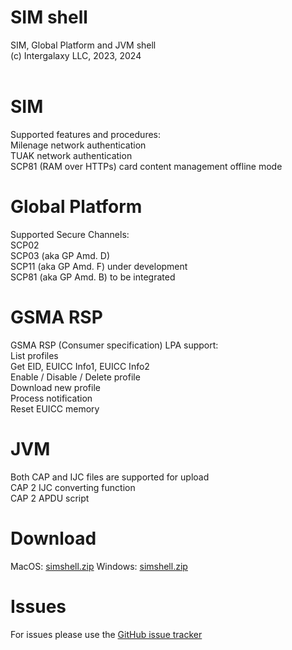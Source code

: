 # SIM shell
SIM, Global Platform and JVM shell<br/>
(c) Intergalaxy LLC, 2023, 2024
<br/>
<br/>
<h1>SIM</h1>
Supported features and procedures:<br/>
Milenage network authentication<br/>
TUAK network authentication<br/>
SCP81 (RAM over HTTPs) card content management offline mode<br/>

<h1>Global Platform</h1>
Supported Secure Channels:<br/>
SCP02<br/>
SCP03 (aka GP Amd. D)<br/>
SCP11 (aka GP Amd. F) under development<br/>
SCP81 (aka GP Amd. B) to be integrated<br/>

<h1>GSMA RSP</h1>
GSMA RSP (Consumer specification) LPA support:<br/>
List profiles<br/>
Get EID, EUICC Info1, EUICC Info2<br/>
Enable / Disable / Delete profile<br/>
Download new profile<br/>
Process notification<br/>
Reset EUICC memory<br/>

<h1>JVM</h1>
Both CAP and IJC files are supported for upload<br/>
CAP 2 IJC converting function<br/>
CAP 2 APDU script<br/>

<h1>Download</h1>
MacOS: <a href="http://intergalxy.org/download/mac/simshell.zip">simshell.zip</a>
Windows: <a href="http://intergalxy.org/download/win/simshell.zip">simshell.zip</a>
<h1>Issues</h1>
For issues please use the <a href="https://github.com/kurbatoff/simshell/issues">GitHub issue tracker</a>
